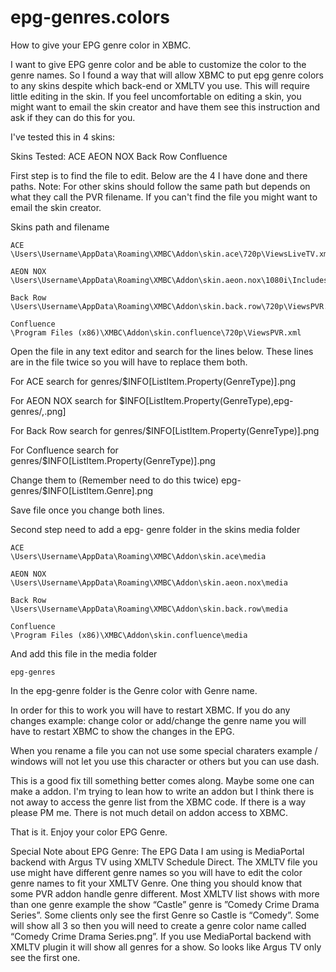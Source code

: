 epg-genres.colors
=================


How to give your EPG genre color in XBMC.

I want to give EPG genre color and be able to customize the color to the genre names. So I found a way that will allow XBMC to put epg genre colors to any skins despite which back-end or XMLTV you use. This will require little editing in the skin.  If you feel uncomfortable on editing a skin, you might want to email the skin creator and have them see this instruction and ask if they can do this for you.

I've tested this in 4 skins:

Skins Tested:
ACE
AEON NOX
Back Row
Confluence

First step is to find the file to edit. Below are the 4 I have done and there paths. Note: For other skins should follow the same path but depends on what they call the PVR filename.  If you can't find the file you might want to email the skin creator. 

Skins path and filename

	ACE
	\Users\Username\AppData\Roaming\XMBC\Addon\skin.ace\720p\ViewsLiveTV.xml
	
	AEON NOX
	\Users\Username\AppData\Roaming\XMBC\Addon\skin.aeon.nox\1080i\Includes_PVR.xm.
	
	Back Row
	\Users\Username\AppData\Roaming\XMBC\Addon\skin.back.row\720p\ViewsPVR.xml		
	
	Confluence
	\Program Files (x86)\XMBC\Addon\skin.confluence\720p\ViewsPVR.xml

Open the file in any text editor and search for the lines below. These lines are in the file twice so you will have to replace them both.

For ACE search for
<texture border="3">genres/$INFO[ListItem.Property(GenreType)].png</texture>

For AEON NOX search for
<texture border="4">$INFO[ListItem.Property(GenreType),epg-genres/,.png]</texture>

For Back Row search for
<texture border="3">genres/$INFO[ListItem.Property(GenreType)].png</texture>

For Confluence search for
<texture border="3">genres/$INFO[ListItem.Property(GenreType)].png</texture>

Change them to (Remember need to do this twice)
<texture border="3">epg-genres/$INFO[ListItem.Genre].png</texture>

Save file once you change both lines.

Second step need to add a epg- genre folder in the skins media folder	

	ACE
    \Users\Username\AppData\Roaming\XMBC\Addon\skin.ace\media

	AEON NOX
	\Users\Username\AppData\Roaming\XMBC\Addon\skin.aeon.nox\media
	
	Back Row
	\Users\Username\AppData\Roaming\XMBC\Addon\skin.back.row\media
	
	Confluence
	\Program Files (x86)\XMBC\Addon\skin.confluence\media
		
And add this file in the media folder
	
	epg-genres
	
In the epg-genre folder is the Genre color with Genre name.  

In order for this to work you will have to restart XBMC.  If you do any changes example: change color or add/change the genre name you will have to restart XBMC to show the changes in the EPG.

When you rename a file you can not use some special charaters example /  windows will not let you use this character or others but you can use dash.  

This is a good fix till something better comes along.  Maybe some one can make a addon.  I'm trying to lean how to write an addon but I think there is not away to access the genre list from the XBMC code. If there is a way please PM me. There is not much detail on addon access to XBMC.

That is it. Enjoy your color EPG Genre.

Special Note about EPG Genre:
	The EPG Data I am using is MediaPortal backend with Argus TV using XMLTV Schedule Direct.  The XMLTV file you use might have different genre names so you will have to edit the color genre names to fit your XMLTV Genre. One thing you should know that some PVR addon handle genre different.  Most XMLTV list shows with more than one genre example the show “Castle”  genre is ”Comedy Crime Drama Series”.  Some clients only see the first Genre so Castle is “Comedy”.  Some will show all 3 so then you will need to create a genre color name called “Comedy Crime Drama Series.png”.    If you use MediaPortal backend with XMLTV plugin it will show all genres for a show. So looks like Argus TV only see the first one.
	



	



